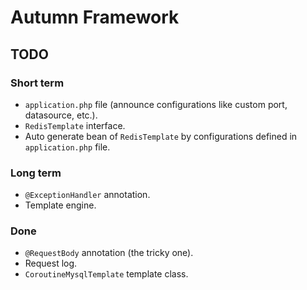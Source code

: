 # Autumn Framework
## TODO

### Short term
- `application.php` file (announce configurations like custom port, datasource, etc.).
- `RedisTemplate` interface.
- Auto generate bean of `RedisTemplate`  by configurations defined in `application.php` file.

### Long term
- `@ExceptionHandler` annotation.
- Template engine.

### Done
- `@RequestBody` annotation (the tricky one).
- Request log.
- `CoroutineMysqlTemplate` template class.
